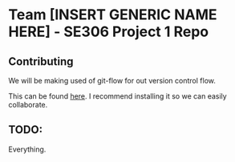 Team [INSERT GENERIC NAME HERE] -  SE306 Project 1 Repo
====================================================

## Contributing
We will be making used of git-flow for out version control flow.

This can be found [here](https://github.com/nvie/gitflow).
I recommend installing it so we can easily collaborate.

## TODO:
Everything.
